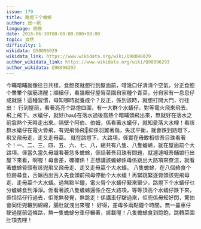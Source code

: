 ```yaml
---
issue: 179
title: 路燈下个蟾蜍
author: 邱一帆
language: 四縣
date: 2016-06-30T00:00:00.000+08:00
topic: 自然
difficulty: 1
wikidata: Q98096029
wikidata_link: https://www.wikidata.org/wiki/Q98096029
author_wikidata_link: https://www.wikidata.org/wiki/Q98096293
author_wikidata: Q98096293
---
```

今晡暗晡就像往日共樣，食飽夜就想行到屋面前，唶幾口仔清清个空氣，分正食飽个暈暈个腦筋清醒；順續仔，看幾眼仔屋脣菜園自家種个青菜，分自家有一息息仔成就感！這種習慣，毋知哪時就養成个？反正，係到該時，就想打開大門，行往出！
行到屋前，看著亮亮个路燈四圍，有一大群个水蟻仔，對等電火飛來飛去、飛上飛下。水蟻仔，就好(hau)在落水過後翕熱个暗晡頭飛出來，無就好在落水之前翕熱个天時走出來。隔壁个阿伯、伯姆，係看著水蟻仔，就知愛落大水哩！看該群水蟻仔在電火脣飛，有兜飛悿飛𤸁抑係羽翼著傷，失忒平衡，就會跌到路燈下，飛又飛毋走，走又走毋贏。
就在路燈下、大路項，𠊎實在毋敢相信吾目珠看著个！一、二、三、四、五、六、七、八，總共有八隻、八隻蟾蜍，就在屋面前个大路項。𠊎當久當久毋識看著恁多蟾蜍，𠊎話著吾目珠有問題，就遽遽喊吾餔娘行出屋下來看，啊喔！毋會差，確確係！正想講該蟾蜍係毋係跳出大路項來尞涼，就看著蟾蜍脣頭有該兜飛又飛毋走、走又走毋贏个大水蟻。
八隻蟾蜍，在八個絡食个位跡尋食，舌嫲㐁出㐁入先食頭前飛毋停動个大水蟻！再緊跳緊逐脣頭該兜飛毋走、走毋贏个大水蟻。過無點半鐘，電火脣个水蟻仔緊來緊少，路燈下个水蟻仔乜分蟾蜍食到淨淨。𠊎看著該八隻蟾蜍還係企在大路項，等等頂高个水蟻仔跌下來，𠊎恬恬仔行過去，佢兜無發覺，無跳走！係講車仔駛過來，佢兜係毋知好閃，驚怕會同佢兜輾到綿綿，腸肚就洩出來喔！
好得，差毋多兩點鐘个時間，無一臺車仔駛過屋前這條路，無一隻蟾蜍分車仔輾著，該載喔！八隻蟾蜍食到飽飽，跳轉菜園肚項去哩！